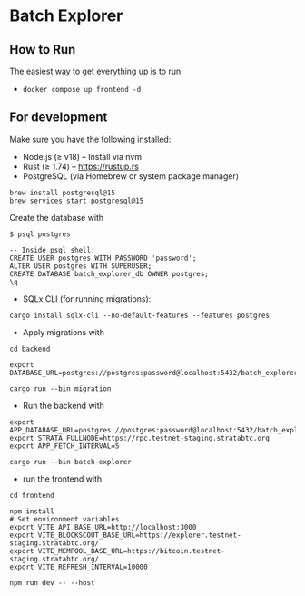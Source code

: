 # Batch Explorer

## How to Run 
The easiest way to get everything up is to run 
- `docker compose up frontend -d`

## For development

Make sure you have the following installed:

- Node.js (≥ v18) – Install via nvm
- Rust (≥ 1.74) – https://rustup.rs
- PostgreSQL (via Homebrew or system package manager)
```
brew install postgresql@15
brew services start postgresql@15
```

Create the database with
```
$ psql postgres

-- Inside psql shell:
CREATE USER postgres WITH PASSWORD 'password';
ALTER USER postgres WITH SUPERUSER;
CREATE DATABASE batch_explorer_db OWNER postgres;
\q
```

- SQLx CLI (for running migrations):
```
cargo install sqlx-cli --no-default-features --features postgres
```

- Apply migrations with
```
cd backend

export DATABASE_URL=postgres://postgres:password@localhost:5432/batch_explorer_db

cargo run --bin migration
```

- Run the backend with 

```
export APP_DATABASE_URL=postgres://postgres:password@localhost:5432/batch_explorer_db
export STRATA_FULLNODE=https://rpc.testnet-staging.stratabtc.org
export APP_FETCH_INTERVAL=5

cargo run --bin batch-explorer
```

- run the frontend with 
```
cd frontend

npm install
# Set environment variables
export VITE_API_BASE_URL=http://localhost:3000
export VITE_BLOCKSCOUT_BASE_URL=https://explorer.testnet-staging.stratabtc.org/
export VITE_MEMPOOL_BASE_URL=https://bitcoin.testnet-staging.stratabtc.org/
export VITE_REFRESH_INTERVAL=10000

npm run dev -- --host
```











